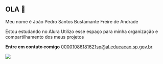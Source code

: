 ## OLA 👋

Meu nome é João Pedro Santos Bustamante Freire de Andrade

Estou estudando no Alura
Utilizo esse espaço para minha organização e compartilhamento dos meus projetos 

**Entre em contato comigo**
00001086181621sp@al.educacao.sp.gov.br

![](https://media4.giphy.com/media/v1.Y2lkPTc5MGI3NjExeXF2ZGhxcXFwZ3dnc3Bxa2h6cTJ5cGc2ZGVodTR4djdqMHE5a2ZscSZlcD12MV9pbnRlcm5hbF9naWZfYnlfaWQmY3Q9Zw/iAnEvLVEtPuLK/giphy.webp)


